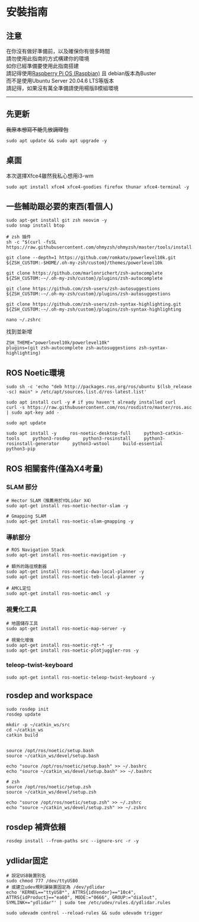# 安裝指南

## 注意

在你沒有做好準備前，以及確保你有很多時間  
請勿使用此指南的方式構建你的環境  
如你已經準備要使用此指南搭建  
請記得使用[Raspberry Pi OS (Raspbian)](https://downloads.raspberrypi.org/raspbian/images/) 且 debian版本為Buster  
而不是使用Ubuntu Server 20.04.6 LTS等版本  
請記得，如果沒有萬全準備請使用楊版B模組環境

---

## 先更新

~~我原本想寫不能先放調理包~~

```terminal
sudo apt update && sudo apt upgrade -y
```

## 桌面

本次選擇Xfce4雖然我私心想用i3-wm  

```terminal
sudo apt install xfce4 xfce4-goodies firefox thunar xfce4-terminal -y

```

## 一些輔助跟必要的東西(看個人)

```terminal
sudo apt-get install git zsh neovim -y
sudo snap install btop
```

```terminal
# zsh 插件
sh -c "$(curl -fsSL https://raw.githubusercontent.com/ohmyzsh/ohmyzsh/master/tools/install.sh)"

git clone --depth=1 https://github.com/romkatv/powerlevel10k.git ${ZSH_CUSTOM:-$HOME/.oh-my-zsh/custom}/themes/powerlevel10k

git clone https://github.com/marlonrichert/zsh-autocomplete ${ZSH_CUSTOM:-~/.oh-my-zsh/custom}/plugins/zsh-autocomplete

git clone https://github.com/zsh-users/zsh-autosuggestions ${ZSH_CUSTOM:-~/.oh-my-zsh/custom}/plugins/zsh-autosuggestions

git clone https://github.com/zsh-users/zsh-syntax-highlighting.git ${ZSH_CUSTOM:-~/.oh-my-zsh/custom}/plugins/zsh-syntax-highlighting

```

```terminal
nano ~/.zshrc
```

找到並新增

```terminal
ZSH_THEME="powerlevel10k/powerlevel10k"
plugins=(git zsh-autocomplete zsh-autosuggestions zsh-syntax-highlighting)
```

## ROS Noetic環境

```terminal
sudo sh -c 'echo "deb http://packages.ros.org/ros/ubuntu $(lsb_release -sc) main" > /etc/apt/sources.list.d/ros-latest.list'

sudo apt install curl -y # if you haven't already installed curl
curl -s https://raw.githubusercontent.com/ros/rosdistro/master/ros.asc | sudo apt-key add -

sudo apt update

sudo apt install -y     ros-noetic-desktop-full     python3-catkin-tools     python3-rosdep     python3-rosinstall     python3-rosinstall-generator     python3-wstool     build-essential     python3-pip
```

## ROS 相關套件(僅為X4考量)

### SLAM 部分

```terminal
# Hector SLAM（推薦用於YDLidar X4）
sudo apt-get install ros-noetic-hector-slam -y

# Gmapping SLAM
sudo apt-get install ros-noetic-slam-gmapping -y
```

### 導航部分

```terminal
# ROS Navigation Stack
sudo apt-get install ros-noetic-navigation -y

# 額外的路徑規劃器
sudo apt-get install ros-noetic-dwa-local-planner -y
sudo apt-get install ros-noetic-teb-local-planner -y

# AMCL定位
sudo apt-get install ros-noetic-amcl -y
```

### 視覺化工具

```terminal
# 地圖儲存工具
sudo apt-get install ros-noetic-map-server -y

# 視覺化增強
sudo apt-get install ros-noetic-rqt-* -y
sudo apt-get install ros-noetic-plotjuggler-ros -y
```

### teleop-twist-keyboard

```terminal
sudo apt-get isntall ros-noetic-teleop-twist-keyboard -y
```

## rosdep and workspace

```terminal
sudo rosdep init
rosdep update

mkdir -p ~/catkin_ws/src
cd ~/catkin_ws
catkin build


source /opt/ros/noetic/setup.bash
source ~/catkin_ws/devel/setup.bash

echo "source /opt/ros/noetic/setup.bash" >> ~/.bashrc
echo "source ~/catkin_ws/devel/setup.bash" >> ~/.bashrc
```

```terminal
# zsh
source /opt/ros/noetic/setup.zsh
source ~/catkin_ws/devel/setup.zsh

echo "source /opt/ros/noetic/setup.zsh" >> ~/.zshrc
echo "source ~/catkin_ws/devel/setup.zsh" >> ~/.zshrc
```

## rosdep 補齊依賴

```terminal
rosdep install --from-paths src --ignore-src -r -y
```

## ydlidar固定

```terminal
# 設定USB裝置別名
sudo chmod 777 /dev/ttyUSB0
# 或建立udev規則讓裝置固定為 /dev/ydlidar
echo 'KERNEL=="ttyUSB*", ATTRS{idVendor}=="10c4", ATTRS{idProduct}=="ea60", MODE:="0666", GROUP:="dialout", SYMLINK+="ydlidar"' | sudo tee /etc/udev/rules.d/ydlidar.rules

sudo udevadm control --reload-rules && sudo udevadm trigger
```
